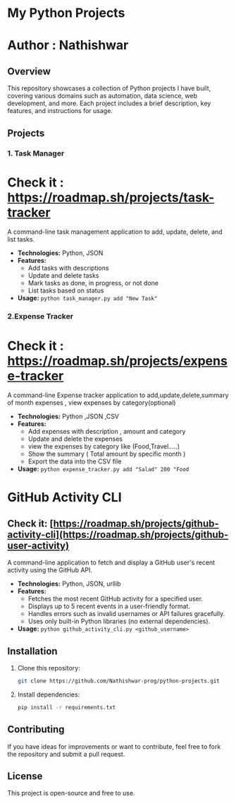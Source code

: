 # My Python Projects
# Author : Nathishwar

## Overview
This repository showcases a collection of Python projects I have built, covering various domains such as automation, data science, web development, and more. Each project includes a brief description, key features, and instructions for usage.

## Projects

### 1. Task Manager
# Check it : https://roadmap.sh/projects/task-tracker
A command-line task management application to add, update, delete, and list tasks.
- **Technologies:** Python, JSON
- **Features:**
  - Add tasks with descriptions
  - Update and delete tasks
  - Mark tasks as done, in progress, or not done
  - List tasks based on status
- **Usage:** `python task_manager.py add "New Task"`

### 2.Expense Tracker
# Check it : https://roadmap.sh/projects/expense-tracker
A command-line Expense tracker application to add,update,delete,summary of month expenses , view expenses by category(optional)
- **Technologies:** Python ,JSON ,CSV
- **Features:**
  - Add expenses with description , amount and category
  - Update and delete the expenses
  - view the expenses by category like (Food,Travel.....)
  - Show the summary ( Total amount by specific month )
  - Export the data into the CSV file 
- **Usage:** `python expense_tracker.py add "Salad" 200 "Food`
# GitHub Activity CLI

## Check it: [https://roadmap.sh/projects/github-activity-cli](https://roadmap.sh/projects/github-user-activity)
A command-line application to fetch and display a GitHub user's recent activity using the GitHub API.

- **Technologies:** Python, JSON, urllib
- **Features:**
  - Fetches the most recent GitHub activity for a specified user.
  - Displays up to 5 recent events in a user-friendly format.
  - Handles errors such as invalid usernames or API failures gracefully.
  - Uses only built-in Python libraries (no external dependencies).
- **Usage:** `python github_activity_cli.py <github_username>`


## Installation
1. Clone this repository:
   ```sh
   git clone https://github.com/Nathishwar-prog/python-projects.git
   ```
2. Install dependencies:
   ```sh
   pip install -r requirements.txt
   ```

## Contributing
If you have ideas for improvements or want to contribute, feel free to fork the repository and submit a pull request.

## License
This project is open-source and free to use.

